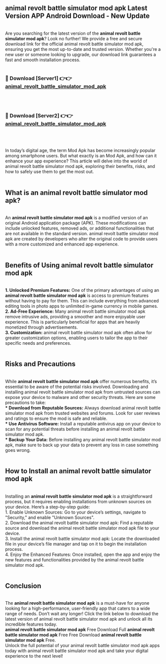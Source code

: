 ## animal revolt battle simulator mod apk Latest Version APP Android Download - New Update
<br>
Are you searching for the latest version of the <strong>animal revolt battle simulator mod apk</strong>? Look no further! We provide a free and secure download link for the official animal revolt battle simulator mod apk, ensuring you get the most up-to-date and trusted version. Whether you're a new user or someone looking to upgrade, our download link guarantees a fast and smooth installation process.
<br>
<br>
<h3>🔴 Download [Server1] 👉👉 <a href="https://modyolo.store/animal+revolt+battle+simulator+mod+apk">animal_revolt_battle_simulator_mod_apk</a></h3><br>
<br>
<h3>🔴 Download [Server2] 👉👉 <a href="https://modyolo.store/animal+revolt+battle+simulator+mod+apk">animal_revolt_battle_simulator_mod_apk</a></h3><br>
<br>
<br>
In today’s digital age, the term Mod Apk has become increasingly popular among smartphone users. But what exactly is an Mod Apk, and how can it enhance your app experience? This article will delve into the world of animal revolt battle simulator mod apk, exploring their benefits, risks, and how to safely use them to get the most out.
<br>
<br>
<h2>What is an animal revolt battle simulator mod apk?</h2>
<br>
An <strong>animal revolt battle simulator mod apk</strong> is a modified version of an original Android application package (APK). These modifications can include unlocked features, removed ads, or additional functionalities that are not available in the standard version. animal revolt battle simulator mod apk are created by developers who alter the original code to provide users with a more customized and enhanced app experience.
<br>
<br>
<h2>Benefits of Using animal revolt battle simulator mod apk</h2>
<br>
<strong> 1. Unlocked Premium Features:</strong> One of the primary advantages of using an <strong>animal revolt battle simulator mod apk</strong> is access to premium features without having to pay for them. This can include everything from advanced editing tools in photo apps to unlimited in-game currency in mobile games.
<br>
<strong> 2. Ad-Free Experience:</strong> Many animal revolt battle simulator mod apk remove intrusive ads, providing a smoother and more enjoyable user experience. This is particularly beneficial for apps that are heavily monetized through advertisements.
<br>
<strong> 3. Customization:</strong> animal revolt battle simulator mod apk often allow for greater customization options, enabling users to tailor the app to their specific needs and preferences.
<br>
<br>
<h2>Risks and Precautions</h2>
<br>
While <strong>animal revolt battle simulator mod apk</strong> offer numerous benefits, it’s essential to be aware of the potential risks involved. Downloading and installing animal revolt battle simulator mod apk from untrusted sources can expose your device to malware and other security threats. Here are some precautions to take:
<br>
<strong> * Download from Reputable Sources:</strong> Always download animal revolt battle simulator mod apk from trusted websites and forums. Look for user reviews and ratings to ensure the mod is safe and reliable.
<br>
<strong> * Use Antivirus Software:</strong> Install a reputable antivirus app on your device to scan for any potential threats before installing an animal revolt battle simulator mod apk.
<br>
<strong> * Backup Your Data:</strong> Before installing any animal revolt battle simulator mod apk, make sure to back up your data to prevent any loss in case something goes wrong.
<br>
<br>
<h2>How to Install an animal revolt battle simulator mod apk</h2>
<br>
Installing an <strong>animal revolt battle simulator mod apk</strong> is a straightforward process, but it requires enabling installations from unknown sources on your device. Here’s a step-by-step guide:
<br>
 1. Enable Unknown Sources: Go to your device’s settings, navigate to "Security," and enable "Unknown Sources".
<br>
 2. Download the animal revolt battle simulator mod apk: Find a reputable source and download the animal revolt battle simulator mod apk file to your device.
<br>
 3. Install the animal revolt battle simulator mod apk: Locate the downloaded file in your device’s file manager and tap on it to begin the installation process.
<br>
 4. Enjoy the Enhanced Features: Once installed, open the app and enjoy the new features and functionalities provided by the animal revolt battle simulator mod apk.
<br>
<br>
<h2><strong>Conclusion</strong></h2>
<br>
The <strong>animal revolt battle simulator mod apk</strong> is a must-have for anyone looking for a high-performance, user-friendly app that caters to a wide range of needs. Don’t wait any longer! Click the link below to download the latest version of animal revolt battle simulator mod apk and unlock all its incredible features today.
<br>
<strong>animal revolt battle simulator mod apk</strong> Free Download Full <strong>animal revolt battle simulator mod apk</strong> Free Free Download <strong>animal revolt battle simulator mod apk</strong> Free.
<br>
Unlock the full potential of your animal revolt battle simulator mod apk apps today with animal revolt battle simulator mod apk and take your digital experience to the next level!